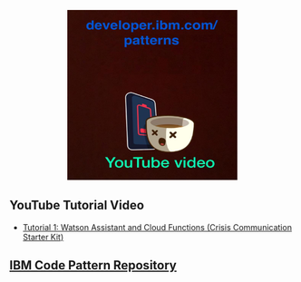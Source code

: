 
<p align="center">
    <a href= "https://developer.ibm.com/callforcode" >
        <img  src="https://raw.githubusercontent.com/IraAngeles-IBM/CFC-ASEAN-Training-Manual/master/images/code_pattern_youtube_v1.jpeg" width="300" height="300" >
    </a>
</p>

## YouTube Tutorial Video

* [Tutorial 1: Watson Assistant and Cloud Functions (Crisis Communication Starter Kit)](https://youtu.be/2bDFYYMqv_g)



## [IBM Code Pattern Repository](https://developer.ibm.com/patterns/)
